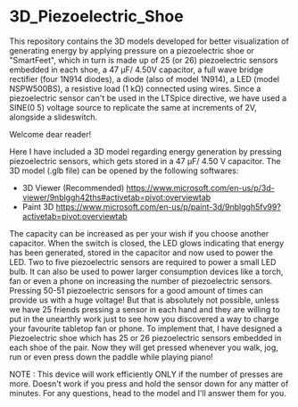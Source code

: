 # 3D_Piezoelectric_Shoe
This repository contains the 3D models developed for better visualization of generating energy by applying pressure on a piezoelectric shoe or "SmartFeet", which in turn is made up of 25 (or 26) piezoelectric sensors embedded in each shoe, a 47 μF/ 4.50V capacitor, a full wave bridge rectifier (four 1N914 diodes), a diode (also of model 1N914), a LED (model NSPW500BS), a resistive load (1 kΩ) connected using wires. Since a piezoelectric sensor can't be used in the LTSpice directive, we have used a SINE(0 5) voltage source to replicate the same at increments of 2V, alongside a slideswitch. 

Welcome dear reader!

Here I have included a 3D model regarding energy generation by pressing piezoelectric sensors, which gets stored in a 47 μF/ 4.50 V capacitor. The 3D model (.glb file) can be opened by the following softwares:
- 3D Viewer (Recommended) https://www.microsoft.com/en-us/p/3d-viewer/9nblggh42ths#activetab=pivot:overviewtab
- Paint 3D https://www.microsoft.com/en-us/p/paint-3d/9nblggh5fv99?activetab=pivot:overviewtab

The capacity can be increased as per your wish if you choose another capacitor. When the switch is closed, the LED glows indicating that energy has been generated, stored in the capacitor and now used to power the LED. Two to five piezoelectric sensors are required to power a small LED bulb. It can also be used to power larger consumption devices like a torch, fan or even a phone on increasing the number of piezoelectric sensors. 
Pressing 50-51 piezoelectric sensors for a good amount of times can provide us with a huge voltage! But that is absolutely not possible, unless we have 25 friends pressing a sensor in each hand and they are willing to put in the unearthly work just to see how you discovered a way to charge your favourite tabletop fan or phone.
To implement that, I have designed a Piezoelectric shoe which has 25 or 26 piezoelectric sensors embedded in each shoe of the pair. Now they will get pressed whenever you walk, jog, run or even press down the paddle while playing piano! 

NOTE : This device will work efficiently ONLY if the number of presses are more. Doesn't work if you press and hold the sensor down for any matter of minutes. For any questions, head to the model and I'll answer them for you.
